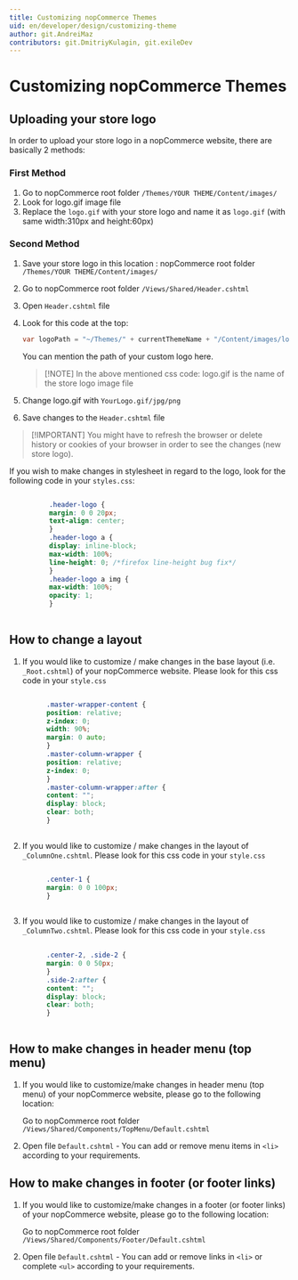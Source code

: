 ```yaml
---
title: Customizing nopCommerce Themes
uid: en/developer/design/customizing-theme
author: git.AndreiMaz
contributors: git.DmitriyKulagin, git.exileDev
---
```


# Customizing nopCommerce Themes

## Uploading your store logo

In order to upload your store logo in a nopCommerce website, there are basically 2 methods:

### First Method

1. Go to nopCommerce root folder `/Themes/YOUR THEME/Content/images/`
1. Look for logo.gif image file
1. Replace the `logo.gif` with your store logo and name it as `logo.gif` (with same width:310px and height:60px)

### Second Method

1. Save your store logo in this location : nopCommerce root folder `/Themes/YOUR THEME/Content/images/`
1. Go to nopCommerce root folder `/Views/Shared/Header.cshtml`
1. Open `Header.cshtml` file
1. Look for this code at the top:

    ```csharp
    var logoPath = "~/Themes/" + currentThemeName + "/Content/images/logo.gif";
    ```

    You can mention the path of your custom logo here.

    > [!NOTE] In the above mentioned css code: logo.gif is the name of the store logo image file

1. Change logo.gif with `YourLogo.gif/jpg/png`
1. Save changes to the `Header.cshtml` file

> [!IMPORTANT] You might have to refresh the browser or delete history or cookies of your browser in order to see the changes (new store logo).

If you wish to make changes in stylesheet in regard to the logo, look for the following code in your `styles.css`:

```css

          .header-logo {
          margin: 0 0 20px;
          text-align: center;
          }
          .header-logo a {
          display: inline-block;
          max-width: 100%;
          line-height: 0; /*firefox line-height bug fix*/
          }
          .header-logo a img {
          max-width: 100%;
          opacity: 1;
          }
        
```

## How to change a layout

1. If you would like to customize / make changes in the base layout (i.e. `_Root.cshtml`) of your nopCommerce website. Please look for this css code in your `style.css`

    ```css
    
          .master-wrapper-content {
          position: relative;
          z-index: 0;
          width: 90%;
          margin: 0 auto;
          }
          .master-column-wrapper {
          position: relative;
          z-index: 0;
          }
          .master-column-wrapper:after {
          content: "";
          display: block;
          clear: both;
          }
        
    ```

1. If you would like to customize / make changes in the layout of `_ColumnOne.cshtml`. Please look for this css code in your `style.css`

    ```css
    
          .center-1 {
          margin: 0 0 100px;
          }
        
    ```

1. If you would like to customize / make changes in the layout of `_ColumnTwo.cshtml`. Please look for this css code in your `style.css`

    ```css
        
          .center-2, .side-2 {
          margin: 0 0 50px;
          }
          .side-2:after {
          content: "";
          display: block;
          clear: both;
          }
        
    ```

## How to make changes in header menu (top menu)

1. If you would like to customize/make changes in header menu (top menu) of your nopCommerce website, please go to the following location:

    Go to nopCommerce root folder `/Views/Shared/Components/TopMenu/Default.cshtml`
1. Open file `Default.cshtml` - You can add or remove menu items in `<li>` according to your requirements.

## How to make changes in footer (or footer links)

1. If you would like to customize/make changes in a footer (or footer links) of your nopCommerce website, please go to the following location:

    Go to nopCommerce root folder `/Views/Shared/Components/Footer/Default.cshtml`
1. Open file `Default.cshtml` - You can add or remove links in `<li>` or complete `<ul>` according to your requirements.
